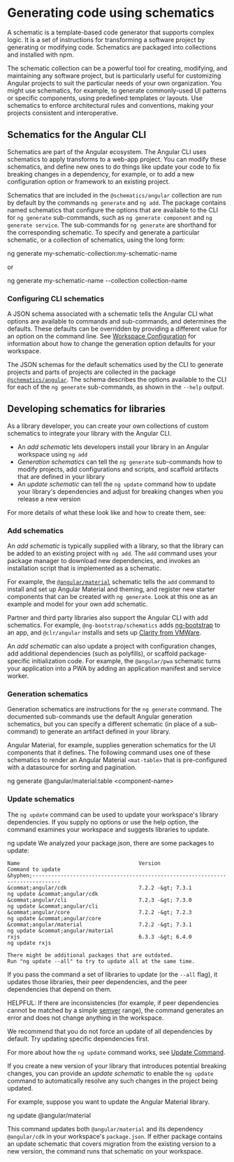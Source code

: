 # Generating code using schematics

A schematic is a template-based code generator that supports complex logic.
It is a set of instructions for transforming a software project by generating or modifying code.
Schematics are packaged into collections and installed with npm.

The schematic collection can be a powerful tool for creating, modifying, and maintaining any software project, but is particularly useful for customizing Angular projects to suit the particular needs of your own organization.
You might use schematics, for example, to generate commonly-used UI patterns or specific components, using predefined templates or layouts.
Use schematics to enforce architectural rules and conventions, making your projects consistent and interoperative.

## Schematics for the Angular CLI

Schematics are part of the Angular ecosystem.
The Angular CLI  uses schematics to apply transforms to a web-app project.
You can modify these schematics, and define new ones to do things like update your code to fix breaking changes in a dependency, for example, or to add a new configuration option or framework to an existing project.

Schematics that are included in the `@schematics/angular` collection are run by default by the commands `ng generate` and `ng add`.
The package contains named schematics that configure the options that are available to the CLI for `ng generate` sub-commands, such as `ng generate component` and `ng generate service`.
The sub-commands for `ng generate` are shorthand for the corresponding schematic.
To specify and generate a particular schematic, or a collection of schematics, using the long form:

<docs-code language="shell">

ng generate my-schematic-collection:my-schematic-name

</docs-code>

or

<docs-code language="shell">

ng generate my-schematic-name --collection collection-name

</docs-code>

### Configuring CLI schematics

A JSON schema associated with a schematic tells the Angular CLI what options are available to commands and sub-commands, and determines the defaults.
These defaults can be overridden by providing a different value for an option on the command line.
See [Workspace Configuration](reference/configs/workspace-config) for information about how to change the generation option defaults for your workspace.

The JSON schemas for the default schematics used by the CLI to generate projects and parts of projects are collected in the package [`@schematics/angular`](https://github.com/angular/angular-cli/tree/main/packages/schematics/angular).
The schema describes the options available to the CLI for each of the `ng generate` sub-commands, as shown in the `--help` output.

## Developing schematics for libraries

As a library developer, you can create your own collections of custom schematics to integrate your library with the Angular CLI.

* An *add schematic* lets developers install your library in an Angular workspace using `ng add`
* *Generation schematics* can tell the `ng generate` sub-commands how to modify projects, add configurations and scripts, and scaffold artifacts that are defined in your library
* An *update schematic* can tell the `ng update` command how to update your library's dependencies and adjust for breaking changes when you release a new version

For more details of what these look like and how to create them, see:

<docs-pill-row>
  <docs-pill href="guide/schematics-authoring" title="Authoring Schematics"/>
  <docs-pill href="guide/schematics-for-libraries" title="Schematics for Libraries"/>
</docs-pill-row>

### Add schematics

An *add schematic* is typically supplied with a library, so that the library can be added to an existing project with `ng add`.
The `add` command uses your package manager to download new dependencies, and invokes an installation script that is implemented as a schematic.

For example, the [`@angular/material`](https://material.angular.io/guide/schematics) schematic tells the `add` command to install and set up Angular Material and theming, and register new starter components that can be created with `ng generate`.
Look at this one as an example and model for your own add schematic.

Partner and third party libraries also support the Angular CLI with add schematics.
For example, `@ng-bootstrap/schematics` adds [ng-bootstrap](https://ng-bootstrap.github.io)  to an app, and  `@clr/angular` installs and sets up [Clarity from VMWare](https://clarity.design/documentation/get-started).

An *add schematic* can also update a project with configuration changes, add additional dependencies \(such as polyfills\), or scaffold package-specific initialization code.
For example, the `@angular/pwa` schematic turns your application into a PWA by adding an application manifest and service worker.

### Generation schematics

Generation schematics are instructions for the `ng generate` command.
The documented sub-commands use the default Angular generation schematics, but you can specify a different schematic \(in place of a sub-command\) to generate an artifact defined in your library.

Angular Material, for example, supplies generation schematics for the UI components that it defines.
The following command uses one of these schematics to render an Angular Material `<mat-table>` that is pre-configured with a datasource for sorting and pagination.

<docs-code language="shell">

ng generate &commat;angular/material:table &lt;component-name&gt;

</docs-code>

### Update schematics

 The `ng update` command can be used to update your workspace's library dependencies.
 If you supply no options or use the help option, the command examines your workspace and suggests libraries to update.

<docs-code language="shell">

ng update
We analyzed your package.json, there are some packages to update:

    Name                                      Version                     Command to update
    &hyphen;-------------------------------------------------------------------------------
    &commat;angular/cdk                       7.2.2 -&gt; 7.3.1           ng update &commat;angular/cdk
    &commat;angular/cli                       7.2.3 -&gt; 7.3.0           ng update &commat;angular/cli
    &commat;angular/core                      7.2.2 -&gt; 7.2.3           ng update &commat;angular/core
    &commat;angular/material                  7.2.2 -&gt; 7.3.1           ng update &commat;angular/material
    rxjs                                      6.3.3 -&gt; 6.4.0           ng update rxjs

    There might be additional packages that are outdated.
    Run "ng update --all" to try to update all at the same time.

</docs-code>

If you pass the command a set of libraries to update \(or the `--all` flag\), it updates those libraries, their peer dependencies, and the peer dependencies that depend on them.

HELPFUL: If there are inconsistencies \(for example, if peer dependencies cannot be matched by a simple [semver](https://semver.io) range\), the command generates an error and does not change anything in the workspace.

We recommend that you do not force an update of all dependencies by default.
Try updating specific dependencies first.

For more about how the `ng update` command works, see [Update Command](https://github.com/angular/angular-cli/blob/main/docs/specifications/update.md).

If you create a new version of your library that introduces potential breaking changes, you can provide an *update schematic* to enable the `ng update` command to automatically resolve any such changes in the project being updated.

For example, suppose you want to update the Angular Material library.

<docs-code language="shell">
ng update &commat;angular/material
</docs-code>

This command updates both `@angular/material` and its dependency `@angular/cdk` in your workspace's `package.json`.
If either package contains an update schematic that covers migration from the existing version to a new version, the command runs that schematic on your workspace.
